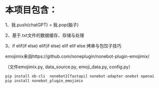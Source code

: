 # 本项目包含：

1、我.push(chatGPT) = 我.pop(脑子)

2、基于.txt文件的数据缓存、存储与处理

3、if elif(if else) elif(if else) elif elif else 烤串与包饺子技巧



emojimix来自https://github.com/noneplugin/nonebot-plugin-emojimix/

（文件emojimix.py, data_source.py, emoji_data.py, config.py）




```python
pip install nb-cli  nonebot2[fastapi] nonebot-adapter-onebot openai
pip install nonebot_plugin_emojimix
```
